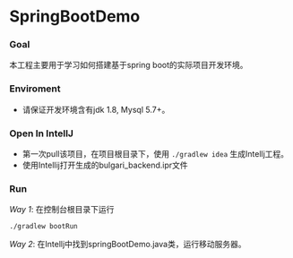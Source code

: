 SpringBootDemo
==============

### Goal
  本工程主要用于学习如何搭建基于spring boot的实际项目开发环境。

### Enviroment
  * 请保证开发环境含有jdk 1.8, Mysql 5.7+。
  
### Open In IntellJ
  *  第一次pull该项目，在项目根目录下，使用
    ```
    ./gradlew idea
    ```
    生成Intellj工程。
  * 使用Intellij打开生成的bulgari_backend.ipr文件

### Run
  _Way 1_: 在控制台根目录下运行
```
./gradlew bootRun
```  
  _Way 2_: 在Intellj中找到springBootDemo.java类，运行移动服务器。
